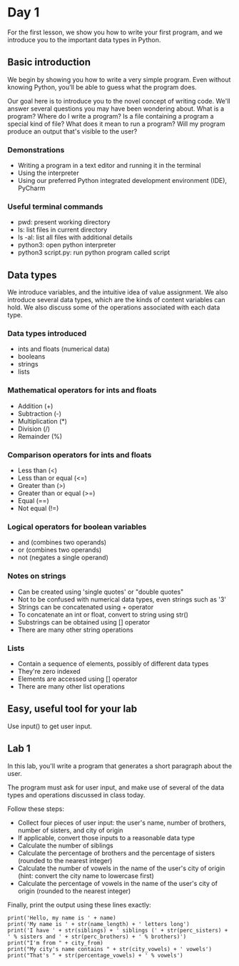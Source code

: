 # Day 1

For the first lesson, we show you how to write your first program, and we introduce you to the important data types in Python. 

## Basic introduction

We begin by showing you how to write a very simple program. Even without knowing Python, you'll be able to guess what the program does. 

Our goal here is to introduce you to the novel concept of writing code. We'll answer several questions you may have been wondering about. What is a program? Where do I write a program? Is a file containing a program a special kind of file? What does it mean to run a program? Will my program produce an output that's visible to the user?

### Demonstrations

- Writing a program in a text editor and running it in the terminal
- Using the interpreter
- Using our preferred Python integrated development environment (IDE), PyCharm

### Useful terminal commands

- pwd: present working directory
- ls: list files in current directory
- ls -al: list all files with additional details
- python3: open python interpreter
- python3 script.py: run python program called script

## Data types

We introduce variables, and the intuitive idea of value assignment. We also introduce several data types, which are the kinds of content variables can hold. We also discuss some of the operations associated with each data type. 

### Data types introduced

- ints and floats (numerical data)
- booleans
- strings
- lists

### Mathematical operators for ints and floats

- Addition (+)
- Subtraction (-)
- Multiplication (*)
- Division (/)
- Remainder (%)

### Comparison operators for ints and floats

- Less than (<)
- Less than or equal (<=)
- Greater than (>)
- Greater than or equal (>=)
- Equal (==)
- Not equal (!=)

### Logical operators for boolean variables

- and (combines two operands)
- or (combines two operands)
- not (negates a single operand)

### Notes on strings

- Can be created using 'single quotes' or "double quotes"
- Not to be confused with numerical data types, even strings such as '3'
- Strings can be concatenated using + operator
- To concatenate an int or float, convert to string using str()
- Substrings can be obtained using [] operator
- There are many other string operations

### Lists

- Contain a sequence of elements, possibly of different data types
- They're zero indexed
- Elements are accessed using [] operator
- There are many other list operations

## Easy, useful tool for your lab

Use input() to get user input.

## Lab 1

In this lab, you'll write a program that generates a short paragraph about the user.

The program must ask for user input, and make use of several of the data types and operations discussed in class today.

Follow these steps:

- Collect four pieces of user input: the user's name, number of brothers, number of sisters, and city of origin
- If applicable, convert those inputs to a reasonable data type
- Calculate the number of siblings
- Calculate the percentage of brothers and the percentage of sisters (rounded to the nearest integer)
- Calculate the number of vowels in the name of the user's city of origin (hint: convert the city name to lowercase first)
- Calculate the percentage of vowels in the name of the user's city of origin (rounded to the nearest integer)

Finally, print the output using these lines exactly:

    print('Hello, my name is ' + name)
    print('My name is ' + str(name_length) + ' letters long')
    print('I have ' + str(siblings) + ' siblings (' + str(perc_sisters) + ' % sisters and ' + str(perc_brothers) + ' % brothers)')
    print("I'm from " + city_from)
    print("My city's name contains " + str(city_vowels) + ' vowels')
    print("That's " + str(percentage_vowels) + ' % vowels')
